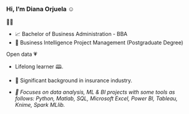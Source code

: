### Hi, I’m Diana Orjuela ☺️
🐱‍💻

- 📈 Bachelor of Business Administration - BBA
- :gem: Business Intelligence Project Management (Postgraduate Degree)

Open data :heartpulse: 
- Lifelong learner 🕮.

- 💼 Significant background in insurance industry.  
- *:dart: Focuses on data analysis, ML & BI projects with some tools as follows: Python, Matlab, SQL, Microsoft Excel, Power BI, Tableau, Knime, Spark MLlib.*


<!--
**DIANA-7/DIANA-7** is a ✨ _special_ ✨ repository because its `README.md` (this file) appears on your GitHub profile.

Here are some ideas to get you started:

- 🔭 I’m currently working on ...
- 🌱 I’m currently learning ...
- 👯 I’m looking to collaborate on ...
- 🤔 I’m looking for help with ...
- 💬 Ask me about ...
- 📫 How to reach me: ...
- 😄 Pronouns: ...
- ⚡ Fun fact: ...
-->

